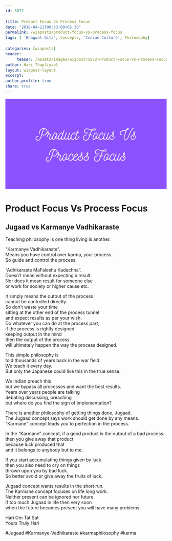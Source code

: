 ```yaml
--- 
id: 5072

title: Product Focus Vs Process Focus
date: "2018-04-21T08:33:00+05:30"
permalink: /wiaposts/product-focus-vs-process-focus
tags: [ 'Bhagwat Gita', Concepts, 'Indian Culture', Philosophy]    

categories: [wiaposts] 
header:
     teaser: /assets/images/wiapost/5072-Product-Focus-Vs-Process-Focus.jpg
author: Hari Thapliyaal 
layout: wiapost-layout
excerpt:  
author_profile: true 
share: true 
---
```


![Product Focus Vs Process Focus](/assets/images/wiapost/5072-Product-Focus-Vs-Process-Focus.jpg)   
   
# Product Focus Vs Process Focus    
## Jugaad vs Karmanye Vadhikaraste    
       
Teaching philosophy is one thing living is another.    
    
“Karmanye Vadhikaraste”.     
Means you have control over karma, your process.     
So guide and control the process.    
    
“Adhikaraste MaFaleshu Kadachna”.     
Doesn’t mean without expecting a result.     
Nor does it mean result for someone else     
or work for society or higher cause etc.    
    
It simply means the output of the process     
cannot be controlled directly.     
So don’t waste your time     
sitting at the other end of the process tunnel     
and expect results as per your wish.     
Do whatever you can do at the process part,     
if the process is rightly designed     
keeping output in the mind     
then the output of the process     
will ultimately happen the way the process designed.    
    
This simple philosophy is     
told thousands of years back in the war field.     
We teach it every day.     
But only the Japanese could live this in the true sense.    
    
We Indian preach this     
but we bypass all processes and want the best results.     
Years over years people are talking     
debating discussing, preaching     
but where do you find the sign of implementation?    
    
There is another philosophy of getting things done, Jugaad.     
The Jugaad concept says work should get done by any means.     
“Karmane” concept leads you to perfection in the process.    
    
In the “Karmane” concept, if a good product is the output of a bad process.     
then you give away that product     
because luck produced that     
and it belongs to anybody but to me.    
    
If you start accumulating things given by luck     
then you also need to cry on things     
thrown upon you by bad luck.     
So better avoid or give away the fruits of luck.    
    
Jugaad concept wants results in the short run.     
The Karmane concept focuses on life long work.     
Neither present can be ignored nor future.     
If too much Jugaad in life then very soon     
when the future becomes present you will have many problems.    
    
Hari Om Tat Sat     
Yours Truly Hari    
    
#Jugaad #Karmanye-Vadhikaraste #karmaphilosophy #karma    
    
